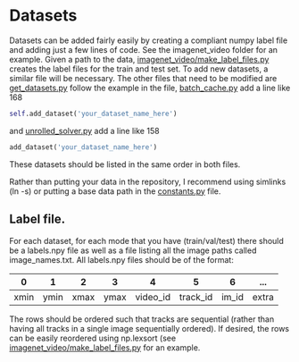 # Datasets
Datasets can be added fairly easily by creating a compliant numpy label file and adding just a few lines of code. See the imagenet_video folder for an example. Given a path to the data, [imagenet_video/make_label_files.py](imagenet_video/make_label_files.py) creates the label files for the train and test set. To add new datasets, a similar file will be necessary. The other files that need to be modified are [get_datasets.py](../get_datasets.py) follow the example in the file, [batch_cache.py](../batch_cache.py) add a line like 168
```python
self.add_dataset('your_dataset_name_here')
```
and [unrolled_solver.py](../unrolled_solver.py) add a line like 158
```python
add_dataset('your_dataset_name_here')
```
These datasets should be listed in the same order in both files. 

Rather than putting your data in the repository, I recommend using simlinks (ln -s) or putting a base data path in the [constants.py](../../constants.py) file.


## Label file.
For each dataset, for each mode that you have (train/val/test) there should be a labels.npy file as well as a file listing all the image paths called image_names.txt. All labels.npy files should be of the format:

|0       |1       |2       |3       |4       |5       |6       |...     |
|:------:|:------:|:------:|:------:|:------:|:------:|:------:|:------:|
|xmin    |ymin    |xmax    |ymax    |video_id|track_id|im_id   |extra   |

The rows should be ordered such that tracks are sequential (rather than having all tracks in a single image sequentially ordered). If desired, the rows can be easily reordered using np.lexsort (see [imagenet_video/make_label_files.py](imagenet_video/make_label_files.py) for an example.
